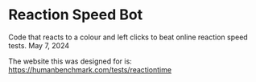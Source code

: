 # Reaction Speed Bot
Code that reacts to a colour and left clicks to beat online reaction speed tests.  May ‎7, ‎2024  
  
The website this was designed for is: https://humanbenchmark.com/tests/reactiontime
